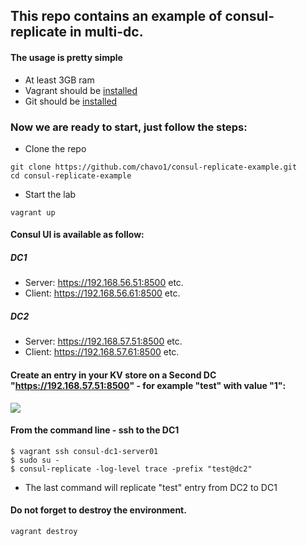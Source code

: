 ## This repo contains an example of consul-replicate in multi-dc. 


#### The usage is pretty simple

- At least 3GB ram
- Vagrant should be [installed](https://www.vagrantup.com/)
- Git should be [installed](https://git-scm.com/)

### Now we are ready to start, just follow the steps:

- Clone the repo
```
git clone https://github.com/chavo1/consul-replicate-example.git
cd consul-replicate-example
```
- Start the lab
```
vagrant up
```
#### Consul UI is available as follow:
##### DC1
- Server: https://192.168.56.51:8500 etc.
- Client: https://192.168.56.61:8500 etc.
##### DC2
- Server: https://192.168.57.51:8500 etc.
- Client: https://192.168.57.61:8500 etc.

#### Create an entry in your KV store on a Second DC "https://192.168.57.51:8500" - for example "test" with value "1":

<img src=“/pict/kv_test.png” />

#### From the command line - ssh to the DC1
```
$ vagrant ssh consul-dc1-server01
$ sudo su -
$ consul-replicate -log-level trace -prefix "test@dc2"
```
- The last command will replicate "test" entry from DC2 to DC1 
#### Do not forget to destroy the environment.
```
vagrant destroy
```
